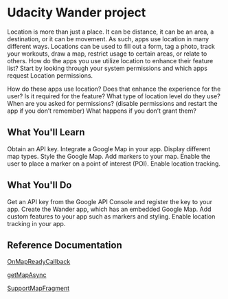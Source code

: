 # Udacity Wander project

Location is more than just a place. It can be distance, it can be an area, a destination, or it can be movement. As such, apps use location in many different ways. Locations can be used to fill out a form, tag a photo, track your workouts, draw a map, restrict usage to certain areas, or relate to others. How do the apps you use utilize location to enhance their feature list? Start by looking through your system permissions and which apps request Location permissions.

How do these apps use location?
Does that enhance the experience for the user?
Is it required for the feature?
What type of location level do they use?
When are you asked for permissions? (disable permissions and restart the app if you don’t remember)
What happens if you don’t grant them?

## What You'll Learn

Obtain an API key.
Integrate a Google Map in your app.
Display different map types.
Style the Google Map.
Add markers to your map.
Enable the user to place a marker on a point of interest (POI).
Enable location tracking.

## What You'll Do

Get an API key from the Google API Console and register the key to your app.
Create the Wander app, which has an embedded Google Map.
Add custom features to your app such as markers and styling.
Enable location tracking in your app.

## Reference Documentation

[OnMapReadyCallback]

[getMapAsync]

[SupportMapFragment]

[OnMapReadyCallback]: <https://developers.google.com/android/reference/com/google/android/gms/maps/OnMapReadyCallback>
[getMapAsync]: <https://developers.google.com/android/reference/com/google/android/gms/maps/MapFragment.html#getMapAsync%28com.google.android.gms.maps.OnMapReadyCallback%29>
[SupportMapFragment]: <https://developers.google.com/android/reference/com/google/android/gms/maps/SupportMapFragment>
